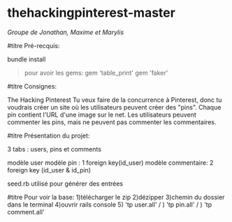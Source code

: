 # thehackingpinterest-master

_Groupe de Jonathan, Maxime et Marylis_

#titre Pré-recquis:

bundle install
> pour avoir les gems:
gem 'table_print'
gem 'faker'


#titre Consignes:

The Hacking Pinterest
Tu veux faire de la concurrence à Pinterest, donc tu voudrais créer un site où les utilisateurs peuvent créer des "pins". Chaque pin contient l'URL d'une image sur le net. Les utilisateurs peuvent commenter les pins, mais ne peuvent pas commenter les commentaires.


#titre Présentation du projet:

3 tabs : users, pins et comments

modèle user
modèle pin : 1 foreign key(id_user)
modèle commentaire: 2 foreign key (id_user & id_pin)

seed.rb utilisé pour générer des entrées


#titre Pour voir la base:
1)télécharger le zip
2)dézipper
3)chemin du dossier dans le terminal
4)ouvrir rails console
5) 'tp user.all' / ) 'tp pin.all' / ) 'tp comment.all' 
